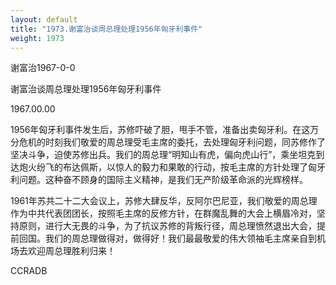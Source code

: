 ```yaml
---
layout: default
title: "1973.谢富治谈周总理处理1956年匈牙利事件"
weight: 1973
---
```


谢富治1967-0-0

谢富治谈周总理处理1956年匈牙利事件

1967.00.00

1956年匈牙利事件发生后，苏修吓破了胆，甩手不管，准备出卖匈牙利。在这万分危机的时刻我们敬爱的周总理受毛主席的委托，去处理匈牙利问题，同苏修作了坚决斗争，迫使苏修出兵。我们的周总理“明知山有虎，偏向虎山行”，乘坐坦克到达炮火纷飞的布达佩斯，以惊人的毅力和果敢的行动，按毛主席的方针处理了匈牙利问题。这种奋不顾身的国际主义精神，是我们无产阶级革命派的光辉榜样。

1961年苏共二十二大会议上，苏修大肆反华，反阿尔巴尼亚，我们敬爱的周总理作为中共代表团团长，按照毛主席的反修方针，在群魔乱舞的大会上横眉冷对，坚持原则，进行大无畏的斗争，为了抗议苏修的背叛行径，周总理愤然退出大会，提前回国。我们的周总理做得对，做得好！我们最最敬爱的伟大领袖毛主席亲自到机场去欢迎周总理胜利归来！

CCRADB

